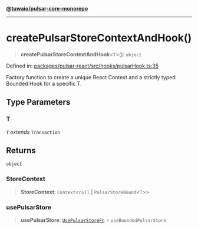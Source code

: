 [**@tuwaio/pulsar-core-monorepo**](../../../README.md)

***

# createPulsarStoreContextAndHook()

> **createPulsarStoreContextAndHook**\<`T`\>(): `object`

Defined in: [packages/pulsar-react/src/hooks/pulsarHook.ts:35](https://github.com/TuwaIO/pulsar-core/blob/86c8fdb539eb00427d06ed808054f92cd1a1cac1/packages/pulsar-react/src/hooks/pulsarHook.ts#L35)

Factory function to create a unique React Context and a strictly typed Bounded Hook for a specific T.

## Type Parameters

### T

`T` *extends* `Transaction`

## Returns

`object`

### StoreContext

> **StoreContext**: `Context`\<`null` \| `PulsarStoreBound`\<`T`\>\>

### usePulsarStore

> **usePulsarStore**: [`UsePulsarStoreFn`](../interfaces/UsePulsarStoreFn.md) = `useBoundedPulsarStore`

